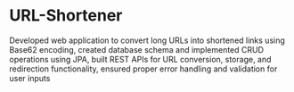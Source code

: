 # URL-Shortener
Developed web application to convert long URLs into shortened links using Base62 encoding, created  database schema and implemented CRUD operations using JPA, built REST APIs for URL conversion,  storage, and redirection functionality, ensured proper error handling and validation for user inputs
